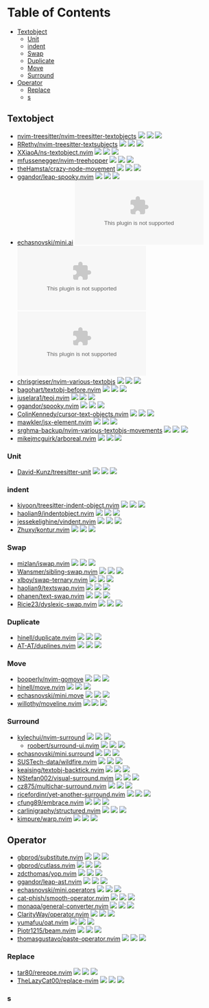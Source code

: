# Table of Contents

<!-- toc -->

- [Textobject](#textobject)
  - [Unit](#unit)
  - [indent](#indent)
  - [Swap](#swap)
  - [Duplicate](#duplicate)
  - [Move](#move)
  - [Surround](#surround)
- [Operator](#operator)
  - [Replace](#replace)
  - [s](#s)

<!-- tocstop -->

## Textobject

- [nvim-treesitter/nvim-treesitter-textobjects](https://github.com/nvim-treesitter/nvim-treesitter-textobjects) ![](https://img.shields.io/github/stars/nvim-treesitter/nvim-treesitter-textobjects) ![](https://img.shields.io/github/last-commit/nvim-treesitter/nvim-treesitter-textobjects) ![](https://img.shields.io/github/commit-activity/y/nvim-treesitter/nvim-treesitter-textobjects)
- [RRethy/nvim-treesitter-textsubjects](https://github.com/RRethy/nvim-treesitter-textsubjects) ![](https://img.shields.io/github/stars/RRethy/nvim-treesitter-textsubjects) ![](https://img.shields.io/github/last-commit/RRethy/nvim-treesitter-textsubjects) ![](https://img.shields.io/github/commit-activity/y/RRethy/nvim-treesitter-textsubjects)
- [XXiaoA/ns-textobject.nvim](https://github.com/XXiaoA/ns-textobject.nvim) ![](https://img.shields.io/github/stars/XXiaoA/ns-textobject.nvim) ![](https://img.shields.io/github/last-commit/XXiaoA/ns-textobject.nvim) ![](https://img.shields.io/github/commit-activity/y/XXiaoA/ns-textobject.nvim)
- [mfussenegger/nvim-treehopper](https://github.com/mfussenegger/nvim-treehopper) ![](https://img.shields.io/github/stars/mfussenegger/nvim-treehopper) ![](https://img.shields.io/github/last-commit/mfussenegger/nvim-treehopper) ![](https://img.shields.io/github/commit-activity/y/mfussenegger/nvim-treehopper)
- [theHamsta/crazy-node-movement](https://github.com/theHamsta/crazy-node-movement) ![](https://img.shields.io/github/stars/theHamsta/crazy-node-movement) ![](https://img.shields.io/github/last-commit/theHamsta/crazy-node-movement) ![](https://img.shields.io/github/commit-activity/y/theHamsta/crazy-node-movement)
- [ggandor/leap-spooky.nvim](https://github.com/ggandor/leap-spooky.nvim) ![](https://img.shields.io/github/stars/ggandor/leap-spooky.nvim) ![](https://img.shields.io/github/last-commit/ggandor/leap-spooky.nvim) ![](https://img.shields.io/github/commit-activity/y/ggandor/leap-spooky.nvim)
- [echasnovski/mini.ai](https://github.com/echasnovski/mini.ai) ![](https://img.shields.io/github/stars/echasnovski/mini.ai) ![](https://img.shields.io/github/last-commit/echasnovski/mini.ai) ![](https://img.shields.io/github/commit-activity/y/echasnovski/mini.ai)
- [chrisgrieser/nvim-various-textobjs](https://github.com/chrisgrieser/nvim-various-textobjs) ![](https://img.shields.io/github/stars/chrisgrieser/nvim-various-textobjs) ![](https://img.shields.io/github/last-commit/chrisgrieser/nvim-various-textobjs) ![](https://img.shields.io/github/commit-activity/y/chrisgrieser/nvim-various-textobjs)
- [bagohart/textobj-before.nvim](https://github.com/bagohart/textobj-before.nvim) ![](https://img.shields.io/github/stars/bagohart/textobj-before.nvim) ![](https://img.shields.io/github/last-commit/bagohart/textobj-before.nvim) ![](https://img.shields.io/github/commit-activity/y/bagohart/textobj-before.nvim)
- [juselara1/teoj.nvim](https://github.com/juselara1/teoj.nvim) ![](https://img.shields.io/github/stars/juselara1/teoj.nvim) ![](https://img.shields.io/github/last-commit/juselara1/teoj.nvim) ![](https://img.shields.io/github/commit-activity/y/juselara1/teoj.nvim)
- [ggandor/spooky.nvim](https://github.com/ggandor/spooky.nvim) ![](https://img.shields.io/github/stars/ggandor/spooky.nvim) ![](https://img.shields.io/github/last-commit/ggandor/spooky.nvim) ![](https://img.shields.io/github/commit-activity/y/ggandor/spooky.nvim)
- [ColinKennedy/cursor-text-objects.nvim](https://github.com/ColinKennedy/cursor-text-objects.nvim) ![](https://img.shields.io/github/stars/ColinKennedy/cursor-text-objects.nvim) ![](https://img.shields.io/github/last-commit/ColinKennedy/cursor-text-objects.nvim) ![](https://img.shields.io/github/commit-activity/y/ColinKennedy/cursor-text-objects.nvim)
- [mawkler/jsx-element.nvim](https://github.com/mawkler/jsx-element.nvim) ![](https://img.shields.io/github/stars/mawkler/jsx-element.nvim) ![](https://img.shields.io/github/last-commit/mawkler/jsx-element.nvim) ![](https://img.shields.io/github/commit-activity/y/mawkler/jsx-element.nvim)
- [srghma-backup/nvim-various-textobjs-movements](https://github.com/srghma-backup/nvim-various-textobjs-movements) ![](https://img.shields.io/github/stars/srghma-backup/nvim-various-textobjs-movements) ![](https://img.shields.io/github/last-commit/srghma-backup/nvim-various-textobjs-movements) ![](https://img.shields.io/github/commit-activity/y/srghma-backup/nvim-various-textobjs-movements)
- [mikejmcguirk/arboreal.nvim](https://github.com/mikejmcguirk/arboreal.nvim) ![](https://img.shields.io/github/stars/mikejmcguirk/arboreal.nvim) ![](https://img.shields.io/github/last-commit/mikejmcguirk/arboreal.nvim) ![](https://img.shields.io/github/commit-activity/y/mikejmcguirk/arboreal.nvim)

### Unit

- [David-Kunz/treesitter-unit](https://github.com/David-Kunz/treesitter-unit) ![](https://img.shields.io/github/stars/David-Kunz/treesitter-unit) ![](https://img.shields.io/github/last-commit/David-Kunz/treesitter-unit) ![](https://img.shields.io/github/commit-activity/y/David-Kunz/treesitter-unit)

### indent

- [kiyoon/treesitter-indent-object.nvim](https://github.com/kiyoon/treesitter-indent-object.nvim) ![](https://img.shields.io/github/stars/kiyoon/treesitter-indent-object.nvim) ![](https://img.shields.io/github/last-commit/kiyoon/treesitter-indent-object.nvim) ![](https://img.shields.io/github/commit-activity/y/kiyoon/treesitter-indent-object.nvim)
- [haolian9/indentobject.nvim](https://github.com/haolian9/indentobject.nvim) ![](https://img.shields.io/github/stars/haolian9/indentobject.nvim) ![](https://img.shields.io/github/last-commit/haolian9/indentobject.nvim) ![](https://img.shields.io/github/commit-activity/y/haolian9/indentobject.nvim)
- [jessekelighine/vindent.nvim](https://github.com/jessekelighine/vindent.nvim) ![](https://img.shields.io/github/stars/jessekelighine/vindent.nvim) ![](https://img.shields.io/github/last-commit/jessekelighine/vindent.nvim) ![](https://img.shields.io/github/commit-activity/y/jessekelighine/vindent.nvim)
- [Zhuxy/kontur.nvim](https://github.com/Zhuxy/kontur.nvim) ![](https://img.shields.io/github/stars/Zhuxy/kontur.nvim) ![](https://img.shields.io/github/last-commit/Zhuxy/kontur.nvim) ![](https://img.shields.io/github/commit-activity/y/Zhuxy/kontur.nvim)

### Swap

- [mizlan/iswap.nvim](https://github.com/mizlan/iswap.nvim) ![](https://img.shields.io/github/stars/mizlan/iswap.nvim) ![](https://img.shields.io/github/last-commit/mizlan/iswap.nvim) ![](https://img.shields.io/github/commit-activity/y/mizlan/iswap.nvim)
- [Wansmer/sibling-swap.nvim](https://github.com/Wansmer/sibling-swap.nvim) ![](https://img.shields.io/github/stars/Wansmer/sibling-swap.nvim) ![](https://img.shields.io/github/last-commit/Wansmer/sibling-swap.nvim) ![](https://img.shields.io/github/commit-activity/y/Wansmer/sibling-swap.nvim)
- [xlboy/swap-ternary.nvim](https://github.com/xlboy/swap-ternary.nvim) ![](https://img.shields.io/github/stars/xlboy/swap-ternary.nvim) ![](https://img.shields.io/github/last-commit/xlboy/swap-ternary.nvim) ![](https://img.shields.io/github/commit-activity/y/xlboy/swap-ternary.nvim)
- [haolian9/textswap.nvim](https://github.com/haolian9/textswap.nvim) ![](https://img.shields.io/github/stars/haolian9/textswap.nvim) ![](https://img.shields.io/github/last-commit/haolian9/textswap.nvim) ![](https://img.shields.io/github/commit-activity/y/haolian9/textswap.nvim)
- [phanen/text-swap.nvim](https://github.com/phanen/text-swap.nvim) ![](https://img.shields.io/github/stars/phanen/text-swap.nvim) ![](https://img.shields.io/github/last-commit/phanen/text-swap.nvim) ![](https://img.shields.io/github/commit-activity/y/phanen/text-swap.nvim)
- [Ricie23/dyslexic-swap.nvim](https://github.com/Ricie23/dyslexic-swap.nvim) ![](https://img.shields.io/github/stars/Ricie23/dyslexic-swap.nvim) ![](https://img.shields.io/github/last-commit/Ricie23/dyslexic-swap.nvim) ![](https://img.shields.io/github/commit-activity/y/Ricie23/dyslexic-swap.nvim)

### Duplicate

- [hinell/duplicate.nvim](https://github.com/hinell/duplicate.nvim) ![](https://img.shields.io/github/stars/hinell/duplicate.nvim) ![](https://img.shields.io/github/last-commit/hinell/duplicate.nvim) ![](https://img.shields.io/github/commit-activity/y/hinell/duplicate.nvim)
- [AT-AT/duplines.nvim](https://github.com/AT-AT/duplines.nvim) ![](https://img.shields.io/github/stars/AT-AT/duplines.nvim) ![](https://img.shields.io/github/last-commit/AT-AT/duplines.nvim) ![](https://img.shields.io/github/commit-activity/y/AT-AT/duplines.nvim)

### Move

- [booperlv/nvim-gomove](https://github.com/booperlv/nvim-gomove) ![](https://img.shields.io/github/stars/booperlv/nvim-gomove) ![](https://img.shields.io/github/last-commit/booperlv/nvim-gomove) ![](https://img.shields.io/github/commit-activity/y/booperlv/nvim-gomove)
- [hinell/move.nvim](https://github.com/hinell/move.nvim) ![](https://img.shields.io/github/stars/hinell/move.nvim) ![](https://img.shields.io/github/last-commit/hinell/move.nvim) ![](https://img.shields.io/github/commit-activity/y/hinell/move.nvim)
- [echasnovski/mini.move](https://github.com/echasnovski/mini.move) ![](https://img.shields.io/github/stars/echasnovski/mini.move) ![](https://img.shields.io/github/last-commit/echasnovski/mini.move) ![](https://img.shields.io/github/commit-activity/y/echasnovski/mini.move)
- [willothy/moveline.nvim](https://github.com/willothy/moveline.nvim) ![](https://img.shields.io/github/stars/willothy/moveline.nvim) ![](https://img.shields.io/github/last-commit/willothy/moveline.nvim) ![](https://img.shields.io/github/commit-activity/y/willothy/moveline.nvim)

### Surround

- [kylechui/nvim-surround](https://github.com/kylechui/nvim-surround) ![](https://img.shields.io/github/stars/kylechui/nvim-surround) ![](https://img.shields.io/github/last-commit/kylechui/nvim-surround) ![](https://img.shields.io/github/commit-activity/y/kylechui/nvim-surround)
  - [roobert/surround-ui.nvim](https://github.com/roobert/surround-ui.nvim) ![](https://img.shields.io/github/stars/roobert/surround-ui.nvim) ![](https://img.shields.io/github/last-commit/roobert/surround-ui.nvim) ![](https://img.shields.io/github/commit-activity/y/roobert/surround-ui.nvim)
- [echasnovski/mini.surround](https://github.com/echasnovski/mini.surround) ![](https://img.shields.io/github/stars/echasnovski/mini.surround) ![](https://img.shields.io/github/last-commit/echasnovski/mini.surround) ![](https://img.shields.io/github/commit-activity/y/echasnovski/mini.surround)
- [SUSTech-data/wildfire.nvim](https://github.com/SUSTech-data/wildfire.nvim) ![](https://img.shields.io/github/stars/SUSTech-data/wildfire.nvim) ![](https://img.shields.io/github/last-commit/SUSTech-data/wildfire.nvim) ![](https://img.shields.io/github/commit-activity/y/SUSTech-data/wildfire.nvim)
- [keaising/textobj-backtick.nvim](https://github.com/keaising/textobj-backtick.nvim) ![](https://img.shields.io/github/stars/keaising/textobj-backtick.nvim) ![](https://img.shields.io/github/last-commit/keaising/textobj-backtick.nvim) ![](https://img.shields.io/github/commit-activity/y/keaising/textobj-backtick.nvim)
- [NStefan002/visual-surround.nvim](https://github.com/NStefan002/visual-surround.nvim) ![](https://img.shields.io/github/stars/NStefan002/visual-surround.nvim) ![](https://img.shields.io/github/last-commit/NStefan002/visual-surround.nvim) ![](https://img.shields.io/github/commit-activity/y/NStefan002/visual-surround.nvim)
- [cz875/multichar-surround.nvim](https://github.com/cz875/multichar-surround.nvim) ![](https://img.shields.io/github/stars/cz875/multichar-surround.nvim) ![](https://img.shields.io/github/last-commit/cz875/multichar-surround.nvim) ![](https://img.shields.io/github/commit-activity/y/cz875/multichar-surround.nvim)
- [ricefordinr/yet-another-surround.nvim](https://github.com/ricefordinr/yet-another-surround.nvim) ![](https://img.shields.io/github/stars/ricefordinr/yet-another-surround.nvim) ![](https://img.shields.io/github/last-commit/ricefordinr/yet-another-surround.nvim) ![](https://img.shields.io/github/commit-activity/y/ricefordinr/yet-another-surround.nvim)
- [cfung89/embrace.nvim](https://github.com/cfung89/embrace.nvim) ![](https://img.shields.io/github/stars/cfung89/embrace.nvim) ![](https://img.shields.io/github/last-commit/cfung89/embrace.nvim) ![](https://img.shields.io/github/commit-activity/y/cfung89/embrace.nvim)
- [carlinigraphy/structured.nvim](https://github.com/carlinigraphy/structured.nvim) ![](https://img.shields.io/github/stars/carlinigraphy/structured.nvim) ![](https://img.shields.io/github/last-commit/carlinigraphy/structured.nvim) ![](https://img.shields.io/github/commit-activity/y/carlinigraphy/structured.nvim)
- [kimpure/warp.nvim](https://github.com/kimpure/warp.nvim) ![](https://img.shields.io/github/stars/kimpure/warp.nvim) ![](https://img.shields.io/github/last-commit/kimpure/warp.nvim) ![](https://img.shields.io/github/commit-activity/y/kimpure/warp.nvim)

## Operator

- [gbprod/substitute.nvim](https://github.com/gbprod/substitute.nvim) ![](https://img.shields.io/github/stars/gbprod/substitute.nvim) ![](https://img.shields.io/github/last-commit/gbprod/substitute.nvim) ![](https://img.shields.io/github/commit-activity/y/gbprod/substitute.nvim)
- [gbprod/cutlass.nvim](https://github.com/gbprod/cutlass.nvim) ![](https://img.shields.io/github/stars/gbprod/cutlass.nvim) ![](https://img.shields.io/github/last-commit/gbprod/cutlass.nvim) ![](https://img.shields.io/github/commit-activity/y/gbprod/cutlass.nvim)
- [zdcthomas/yop.nvim](https://github.com/zdcthomas/yop.nvim) ![](https://img.shields.io/github/stars/zdcthomas/yop.nvim) ![](https://img.shields.io/github/last-commit/zdcthomas/yop.nvim) ![](https://img.shields.io/github/commit-activity/y/zdcthomas/yop.nvim)
- [ggandor/leap-ast.nvim](https://github.com/ggandor/leap-ast.nvim) ![](https://img.shields.io/github/stars/ggandor/leap-ast.nvim) ![](https://img.shields.io/github/last-commit/ggandor/leap-ast.nvim) ![](https://img.shields.io/github/commit-activity/y/ggandor/leap-ast.nvim)
- [echasnovski/mini.operators](https://github.com/echasnovski/mini.operators) ![](https://img.shields.io/github/stars/echasnovski/mini.operators) ![](https://img.shields.io/github/last-commit/echasnovski/mini.operators) ![](https://img.shields.io/github/commit-activity/y/echasnovski/mini.operators)
- [cat-phish/smooth-operator.nvim](https://github.com/cat-phish/smooth-operator.nvim) ![](https://img.shields.io/github/stars/cat-phish/smooth-operator.nvim) ![](https://img.shields.io/github/last-commit/cat-phish/smooth-operator.nvim) ![](https://img.shields.io/github/commit-activity/y/cat-phish/smooth-operator.nvim)
- [monaqa/general-converter.nvim](https://github.com/monaqa/general-converter.nvim) ![](https://img.shields.io/github/stars/monaqa/general-converter.nvim) ![](https://img.shields.io/github/last-commit/monaqa/general-converter.nvim) ![](https://img.shields.io/github/commit-activity/y/monaqa/general-converter.nvim)
- [ClarityWay/operator.nvim](https://github.com/ClarityWay/operator.nvim) ![](https://img.shields.io/github/stars/ClarityWay/operator.nvim) ![](https://img.shields.io/github/last-commit/ClarityWay/operator.nvim) ![](https://img.shields.io/github/commit-activity/y/ClarityWay/operator.nvim)
- [yumafuu/oat.nvim](https://github.com/yumafuu/oat.nvim) ![](https://img.shields.io/github/stars/yumafuu/oat.nvim) ![](https://img.shields.io/github/last-commit/yumafuu/oat.nvim) ![](https://img.shields.io/github/commit-activity/y/yumafuu/oat.nvim)
- [Piotr1215/beam.nvim](https://github.com/Piotr1215/beam.nvim) ![](https://img.shields.io/github/stars/Piotr1215/beam.nvim) ![](https://img.shields.io/github/last-commit/Piotr1215/beam.nvim) ![](https://img.shields.io/github/commit-activity/y/Piotr1215/beam.nvim)
- [thomasgustavo/paste-operator.nvim](https://github.com/thomasgustavo/paste-operator.nvim) ![](https://img.shields.io/github/stars/thomasgustavo/paste-operator.nvim) ![](https://img.shields.io/github/last-commit/thomasgustavo/paste-operator.nvim) ![](https://img.shields.io/github/commit-activity/y/thomasgustavo/paste-operator.nvim)

### Replace

- [tar80/rereope.nvim](https://github.com/tar80/rereope.nvim) ![](https://img.shields.io/github/stars/tar80/rereope.nvim) ![](https://img.shields.io/github/last-commit/tar80/rereope.nvim) ![](https://img.shields.io/github/commit-activity/y/tar80/rereope.nvim)
- [TheLazyCat00/replace-nvim](https://github.com/TheLazyCat00/replace-nvim) ![](https://img.shields.io/github/stars/TheLazyCat00/replace-nvim) ![](https://img.shields.io/github/last-commit/TheLazyCat00/replace-nvim) ![](https://img.shields.io/github/commit-activity/y/TheLazyCat00/replace-nvim)

### s
